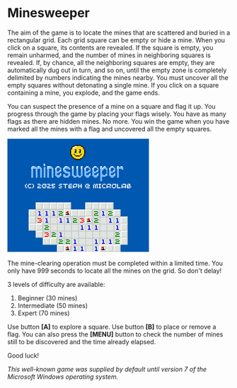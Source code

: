 # Minesweeper

The aim of the game is to locate the mines that are scattered and buried in a rectangular grid. Each grid square can be empty or hide a mine. When you click on a square, its contents are revealed. If the square is empty, you remain unharmed, and the number of mines in neighboring squares is revealed. If, by chance, all the neighboring squares are empty, they are automatically dug out in turn, and so on, until the empty zone is completely delimited by numbers indicating the mines nearby. You must uncover all the empty squares without detonating a single mine. If you click on a square containing a mine, you explode, and the game ends.

You can suspect the presence of a mine on a square and flag it up. You progress through the game by placing your flags wisely. You have as many flags as there are hidden mines. No more. You win the game when you have marked all the mines with a flag and uncovered all the empty squares.

<p><img src="assets/demo-320x256.gif" width="320" height="256" alt="META demo screen"></p>

The mine-clearing operation must be completed within a limited time. You only have 999 seconds to locate all the mines on the grid. So don't delay!

3 levels of difficulty are available:

1. Beginner (30 mines)
2. Intermediate (50 mines)
3. Expert (70 mines)

Use button **[A]** to explore a square. Use button **[B]** to place or remove a flag. You can also press the **[MENU]** button to check the number of mines still to be discovered and the time already elapsed.

Good luck!

_This well-known game was supplied by default until version 7 of the Microsoft Windows operating system._